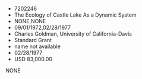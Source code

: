 * 7202246
* The Ecology of Castle Lake As a Dynamic System
* NONE,NONE
* 09/01/1972,02/28/1977
* Charles Goldman, University of California-Davis
* Standard Grant
*   name not available
* 02/28/1977
* USD 83,000.00

NONE